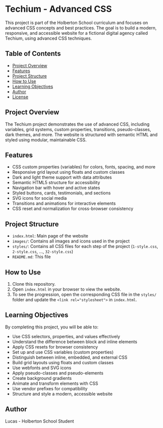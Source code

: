 # Techium - Advanced CSS

This project is part of the Holberton School curriculum and focuses on advanced CSS concepts and best practices. The goal is to build a modern, responsive, and accessible website for a fictional digital agency called Techium, using advanced CSS techniques.

## Table of Contents

- [Project Overview](#project-overview)
- [Features](#features)
- [Project Structure](#project-structure)
- [How to Use](#how-to-use)
- [Learning Objectives](#learning-objectives)
- [Author](#author)
- [License](#license)

## Project Overview

The Techium project demonstrates the use of advanced CSS, including variables, grid systems, custom properties, transitions, pseudo-classes, dark themes, and more. The website is structured with semantic HTML and styled using modular, maintainable CSS.

## Features

- CSS custom properties (variables) for colors, fonts, spacing, and more
- Responsive grid layout using floats and custom classes
- Dark and light theme support with data attributes
- Semantic HTML5 structure for accessibility
- Navigation bar with hover and active states
- Styled buttons, cards, testimonials, and sections
- SVG icons for social media
- Transitions and animations for interactive elements
- CSS reset and normalization for cross-browser consistency

## Project Structure

- `index.html`: Main page of the website
- `images/`: Contains all images and icons used in the project
- `styles/`: Contains all CSS files for each step of the project (`1-style.css`, `2-style.css`, ..., `32-style.css`)
- `README.md`: This file

## How to Use

1. Clone this repository.
2. Open `index.html` in your browser to view the website.
3. To see the progression, open the corresponding CSS file in the `styles/` folder and update the `<link rel="stylesheet">` in `index.html`.

## Learning Objectives

By completing this project, you will be able to:

- Use CSS selectors, properties, and values effectively
- Understand the difference between block and inline elements
- Apply CSS resets for browser consistency
- Set up and use CSS variables (custom properties)
- Distinguish between inline, embedded, and external CSS
- Build grid layouts using floats and custom classes
- Use webfonts and SVG icons
- Apply pseudo-classes and pseudo-elements
- Create background gradients
- Animate and transform elements with CSS
- Use vendor prefixes for compatibility
- Structure and style a modern, accessible website

## Author

Lucas - Holberton School Student